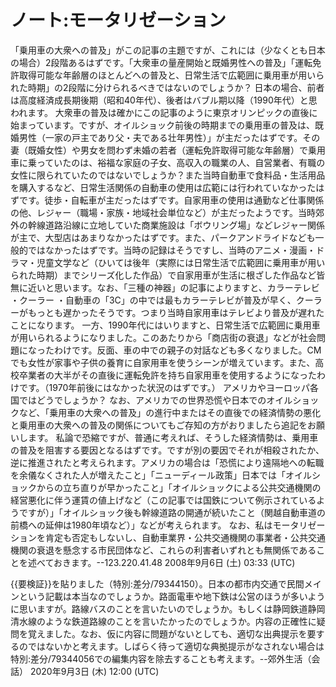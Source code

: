 # ノート:モータリゼーション

「乗用車の大衆への普及」がこの記事の主題ですが、これには（少なくとも日本の場合）2段階あるはずです。「大衆車の量産開始と既婚男性への普及」「運転免許取得可能な年齢層のほとんどへの普及と、日常生活で広範囲に乗用車が用いられた時期」の2段階に分けられるべきではないのでしょうか？
日本の場合、前者は高度経済成長期後期（昭和40年代）、後者はバブル期以降（1990年代）と思われます。
大衆車の普及は確かにこの記事のように東京オリンピックの直後に始まっています。ですが、オイルショック前後の時期までの乗用車の普及は、既婚男性（一家の戸主であり父・夫である壮年男性）」が主だったはずです。その妻（既婚女性）や男女を問わず未婚の若者（運転免許取得可能な年齢層）で乗用車に乗っていたのは、裕福な家庭の子女、高収入の職業の人、自営業者、有職の女性に限られていたのではないでしょうか？また当時自動車で食料品・生活用品を購入するなど、日常生活関係の自動車の使用は広範には行われていなかったはずです。徒歩・自転車が主だったはずです。自家用車の使用は通勤など仕事関係の他、レジャー（職場・家族・地域社会単位など）が主だったようです。当時郊外の幹線道路沿線に立地していた商業施設は「ボウリング場」などレジャー関係が主で、大型店はあまりなかったはずです。また、パークアンドライドなども一般的ではなかったはずです。当時の記録はそうですし、当時のアニメ・漫画・ドラマ・児童文学など（ひいては後年（実際には日常生活で広範囲に乗用車が用いられた時期）までシリーズ化した作品）で自家用車が生活に根ざした作品など皆無に近いと思います。なお、「三種の神器」の記事によりますと、カラーテレビ ・クーラー ・自動車の「3C」の中では最もカラーテレビが普及が早く、クーラーがもっとも遅かったそうです。つまり当時自家用車はテレビより普及が遅れたことになります。 
一方、1990年代にはいりますと、日常生活で広範囲に乗用車が用いられるようになりました。このあたりから「商店街の衰退」などが社会問題になったわけです。反面、車の中での親子の対話なども多くなりました。CMでも女性が家事や子供の養育に自家用車を使うシーンが増えています。また、高校卒業者の大半がその直後に運転免許を持ち自家用車を使用するようになったわけです。（1970年前後にはなかった状況のはずです。）
アメリカやヨーロッパ各国ではどうでしょうか？
なお、アメリカでの世界恐慌や日本でのオイルショックなど、「乗用車の大衆への普及」の進行中またはその直後での経済情勢の悪化と乗用車の大衆への普及の関係についてもご存知の方がおりましたら追記をお願いします。
私論で恐縮ですが、普通に考えれば、そうした経済情勢は、乗用車の普及を阻害する要因となるはずです。ですが別の要因でそれが相殺されたか、逆に推進されたと考えられます。アメリカの場合は「恐慌により遠隔地への転職を余儀なくされた人が増えたこと」「ニューディール政策」日本では「オイルショックからの立ち直りが早かったこと」「オイルショックによる公共交通機関の経営悪化に伴う運賃の値上げなど（この記事では国鉄について例示されているようですが）」「オイルショック後も幹線道路の開通が続いたこと（関越自動車道の前橋への延伸は1980年頃など）」などが考えられます。
なお、私はモータリゼーションを肯定も否定もしないし、自動車業界・公共交通機関の事業者・公共交通機関の衰退を懸念する市民団体など、これらの利害者いずれとも無関係であることを述べておきます。--123.220.41.48 2008年9月6日 (土) 03:33 (UTC)

{{要検証}}を貼りました（特別:差分/79344150）。日本の都市内交通で民間メインという記載は本当なのでしょうか。路面電車や地下鉄は公営のほうが多いように思いますが。路線バスのことを言いたいのでしょうか。もしくは静岡鉄道静岡清水線のような鉄道路線のことを言いたかったのでしょうか。内容の正確性に疑問を覚えました。なお、仮に内容に問題がないとしても、適切な出典提示を要するのではないかと考えます。しばらく待って適切な典拠提示がなされない場合は特別:差分/79344056での編集内容を除去することも考えます。--郊外生活（会話） 2020年9月3日 (木) 12:00 (UTC)